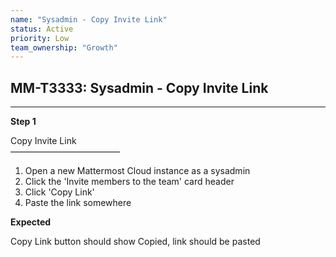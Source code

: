 ```yaml
---
name: "Sysadmin - Copy Invite Link"
status: Active
priority: Low
team_ownership: "Growth"
---
```


## MM-T3333: Sysadmin - Copy Invite Link

---

**Step 1**

Copy Invite Link\
–––––––––––––––––––––––––

1. Open a new Mattermost Cloud instance as a sysadmin
2. Click the 'Invite members to the team' card header
3. Click 'Copy Link'
4. Paste the link somewhere

**Expected**

Copy Link button should show Copied, link should be pasted
